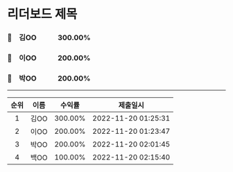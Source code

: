 # 리더보드 제목
### 🥇　김OO　　　300.00%
### 🥈　이OO　　　200.00%
### 🥉　박OO　　　200.00%
___
| 순위 | 이름 | 수익률 | 제출일시 |
|:----:|:----:|:-----:|:----:|
| 1 | 김OO | 300.00% | 2022-11-20 01:25:31 |
| 2 | 이OO | 200.00% | 2022-11-20 01:23:47 |
| 3 | 박OO | 200.00% | 2022-11-20 02:01:45 |
| 4 | 백OO | 100.00% | 2022-11-20 02:15:40 |
